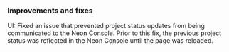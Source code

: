 ### Improvements and fixes

UI: Fixed an issue that prevented project status updates from being communicated to the Neon Console. Prior to this fix, the previous project status was reflected in the Neon Console until the page was reloaded.
